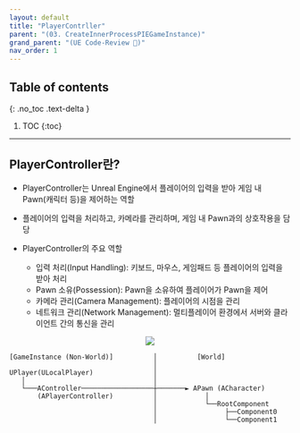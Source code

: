 ```yaml
---
layout: default
title: "PlayerContrller"
parent: "(03. CreateInnerProcessPIEGameInstance)"
grand_parent: "(UE Code-Review 🐳)"
nav_order: 1
---
```


## Table of contents
{: .no_toc .text-delta }

1. TOC
{:toc}

---

## PlayerController란?

* PlayerController는 Unreal Engine에서 플레이어의 입력을 받아 게임 내 Pawn(캐릭터 등)을 제어하는 역할
* 플레이어의 입력을 처리하고, 카메라를 관리하며, 게임 내 Pawn과의 상호작용을 담당

* PlayerController의 주요 역할
    * 입력 처리(Input Handling): 키보드, 마우스, 게임패드 등 플레이어의 입력을 받아 처리
    * Pawn 소유(Possession): Pawn을 소유하여 플레이어가 Pawn을 제어
    * 카메라 관리(Camera Management): 플레이어의 시점을 관리
    * 네트워크 관리(Network Management): 멀티플레이어 환경에서 서버와 클라이언트 간의 통신을 관리

<p align="center">
  <img src="https://taehyungs-programming-blog.github.io/blog/assets/images/unreal_review_ver3/basic/03.01_01.png"/>
</p>

```
[GameInstance (Non-World)]          │          [World]
                                    │
UPlayer(ULocalPlayer)               │
   │                                │
   └───AController──────────────────┼───────► APawn (ACharacter)
       (APlayerController)          │            │
                                    │            └──RootComponent
                                    │                 ├──Component0
                                    │                 └──Component1
```
